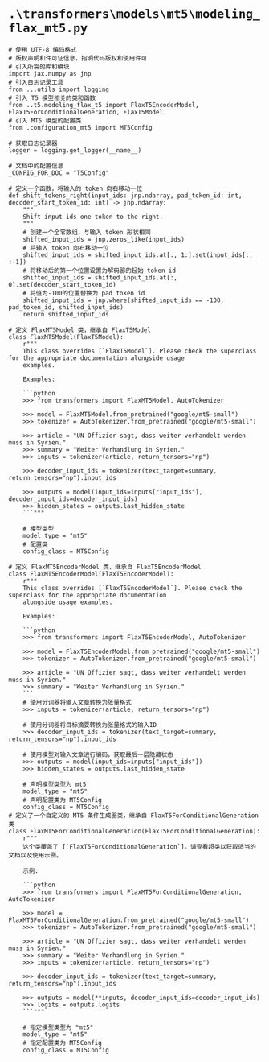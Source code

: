# `.\transformers\models\mt5\modeling_flax_mt5.py`

```
# 使用 UTF-8 编码格式
# 版权声明和许可证信息，指明代码版权和使用许可
# 引入所需的库和模块
import jax.numpy as jnp
# 引入日志记录工具
from ...utils import logging
# 引入 T5 模型相关的类和函数
from ..t5.modeling_flax_t5 import FlaxT5EncoderModel, FlaxT5ForConditionalGeneration, FlaxT5Model
# 引入 MT5 模型的配置类
from .configuration_mt5 import MT5Config

# 获取日志记录器
logger = logging.get_logger(__name__)

# 文档中的配置信息
_CONFIG_FOR_DOC = "T5Config"

# 定义一个函数，将输入的 token 向右移动一位
def shift_tokens_right(input_ids: jnp.ndarray, pad_token_id: int, decoder_start_token_id: int) -> jnp.ndarray:
    """
    Shift input ids one token to the right.
    """
    # 创建一个全零数组，与输入 token 形状相同
    shifted_input_ids = jnp.zeros_like(input_ids)
    # 将输入 token 向右移动一位
    shifted_input_ids = shifted_input_ids.at[:, 1:].set(input_ids[:, :-1])
    # 将移动后的第一个位置设置为解码器的起始 token id
    shifted_input_ids = shifted_input_ids.at[:, 0].set(decoder_start_token_id)
    # 将值为-100的位置替换为 pad token id
    shifted_input_ids = jnp.where(shifted_input_ids == -100, pad_token_id, shifted_input_ids)
    return shifted_input_ids

# 定义 FlaxMT5Model 类，继承自 FlaxT5Model
class FlaxMT5Model(FlaxT5Model):
    r"""
    This class overrides [`FlaxT5Model`]. Please check the superclass for the appropriate documentation alongside usage
    examples.

    Examples:

    ```python
    >>> from transformers import FlaxMT5Model, AutoTokenizer

    >>> model = FlaxMT5Model.from_pretrained("google/mt5-small")
    >>> tokenizer = AutoTokenizer.from_pretrained("google/mt5-small")

    >>> article = "UN Offizier sagt, dass weiter verhandelt werden muss in Syrien."
    >>> summary = "Weiter Verhandlung in Syrien."
    >>> inputs = tokenizer(article, return_tensors="np")

    >>> decoder_input_ids = tokenizer(text_target=summary, return_tensors="np").input_ids

    >>> outputs = model(input_ids=inputs["input_ids"], decoder_input_ids=decoder_input_ids)
    >>> hidden_states = outputs.last_hidden_state
    ```"""

    # 模型类型
    model_type = "mt5"
    # 配置类
    config_class = MT5Config

# 定义 FlaxMT5EncoderModel 类，继承自 FlaxT5EncoderModel
class FlaxMT5EncoderModel(FlaxT5EncoderModel):
    r"""
    This class overrides [`FlaxT5EncoderModel`]. Please check the superclass for the appropriate documentation
    alongside usage examples.

    Examples:

    ```python
    >>> from transformers import FlaxT5EncoderModel, AutoTokenizer

    >>> model = FlaxT5EncoderModel.from_pretrained("google/mt5-small")
    >>> tokenizer = AutoTokenizer.from_pretrained("google/mt5-small")

    >>> article = "UN Offizier sagt, dass weiter verhandelt werden muss in Syrien."
    >>> summary = "Weiter Verhandlung in Syrien."
    ```    
    # 使用分词器将输入文章转换为张量格式
    >>> inputs = tokenizer(article, return_tensors="np")
    
    # 使用分词器将目标摘要转换为张量格式的输入ID
    >>> decoder_input_ids = tokenizer(text_target=summary, return_tensors="np").input_ids
    
    # 使用模型对输入文章进行编码，获取最后一层隐藏状态
    >>> outputs = model(input_ids=inputs["input_ids"])
    >>> hidden_states = outputs.last_hidden_state
    
    # 声明模型类型为 mt5
    model_type = "mt5"
    # 声明配置类为 MT5Config
    config_class = MT5Config
# 定义了一个自定义的 MT5 条件生成器类，继承自 FlaxT5ForConditionalGeneration 类
class FlaxMT5ForConditionalGeneration(FlaxT5ForConditionalGeneration):
    r"""
    这个类覆盖了 [`FlaxT5ForConditionalGeneration`]。请查看超类以获取适当的文档以及使用示例。

    示例:

    ```python
    >>> from transformers import FlaxMT5ForConditionalGeneration, AutoTokenizer

    >>> model = FlaxMT5ForConditionalGeneration.from_pretrained("google/mt5-small")
    >>> tokenizer = AutoTokenizer.from_pretrained("google/mt5-small")

    >>> article = "UN Offizier sagt, dass weiter verhandelt werden muss in Syrien."
    >>> summary = "Weiter Verhandlung in Syrien."
    >>> inputs = tokenizer(article, return_tensors="np")

    >>> decoder_input_ids = tokenizer(text_target=summary, return_tensors="np").input_ids

    >>> outputs = model(**inputs, decoder_input_ids=decoder_input_ids)
    >>> logits = outputs.logits
    ```"""

    # 指定模型类型为 "mt5"
    model_type = "mt5"
    # 指定配置类为 MT5Config
    config_class = MT5Config
```